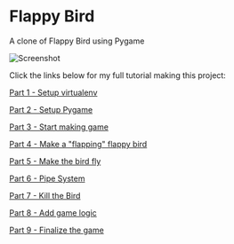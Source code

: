# Flappy Bird

A clone of Flappy Bird using Pygame

![Screenshot](screenshot.gif)

Click the links below for my full tutorial making this project:

[Part 1 - Setup virtualenv](https://www.huymai.fi/blog/create-a-flappy-bird-clone-with-python-p1/)

[Part 2 - Setup Pygame](https://www.huymai.fi/blog/create-a-flappy-bird-clone-with-python-p2/)

[Part 3 - Start making game](https://www.huymai.fi/blog/create-a-flappy-bird-clone-with-python-p3/)

[Part 4 - Make a "flapping" flappy bird](https://www.huymai.fi/blog/create-a-flappy-bird-clone-with-python-p4/)

[Part 5 - Make the bird fly](https://www.huymai.fi/blog/create-a-flappy-bird-clone-with-python-p5/)

[Part 6 - Pipe System](https://www.huymai.fi/blog/create-a-flappy-bird-clone-with-python-p6/)

[Part 7 - Kill the Bird](https://www.huymai.fi/blog/create-a-flappy-bird-clone-with-python-p7/)

[Part 8 - Add game logic](https://www.huymai.fi/blog/create-a-flappy-bird-clone-with-python-p8/)

[Part 9 - Finalize the game](https://www.huymai.fi/blog/create-a-flappy-bird-clone-with-python-p9/)
